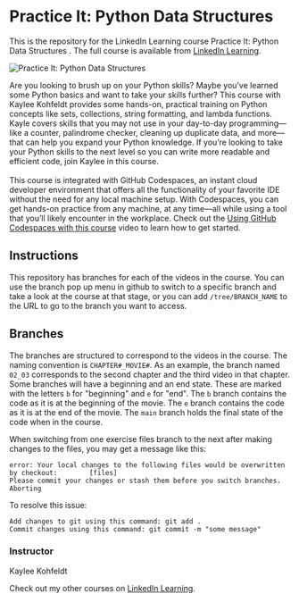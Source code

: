 # Practice It: Python Data Structures 
This is the repository for the LinkedIn Learning course Practice It: Python Data Structures . The full course is available from [LinkedIn Learning][lil-course-url].

![Practice It: Python Data Structures ][lil-thumbnail-url]

Are you looking to brush up on your Python skills? Maybe you’ve learned some Python basics and want to take your skills further? This course with Kaylee Kohfeldt provides some hands-on, practical training on Python concepts like sets, collections, string formatting, and lambda functions. Kayle covers skills that you may not use in your day-to-day programming—like a counter, palindrome checker, cleaning up duplicate data, and more—that can help you expand your Python knowledge. If you’re looking to take your Python skills to the next level so you can write more readable and efficient code, join Kaylee in this course.<br><br>This course is integrated with GitHub Codespaces, an instant cloud developer environment that offers all the functionality of your favorite IDE without the need for any local machine setup. With Codespaces, you can get hands-on practice from any machine, at any time—all while using a tool that you’ll likely encounter in the workplace. Check out the [Using GitHub Codespaces with this course][gcs-video-url] video to learn how to get started.


## Instructions
This repository has branches for each of the videos in the course. You can use the branch pop up menu in github to switch to a specific branch and take a look at the course at that stage, or you can add `/tree/BRANCH_NAME` to the URL to go to the branch you want to access.

## Branches
The branches are structured to correspond to the videos in the course. The naming convention is `CHAPTER#_MOVIE#`. As an example, the branch named `02_03` corresponds to the second chapter and the third video in that chapter. 
Some branches will have a beginning and an end state. These are marked with the letters `b` for "beginning" and `e` for "end". The `b` branch contains the code as it is at the beginning of the movie. The `e` branch contains the code as it is at the end of the movie. The `main` branch holds the final state of the code when in the course.

When switching from one exercise files branch to the next after making changes to the files, you may get a message like this:

    error: Your local changes to the following files would be overwritten by checkout:        [files]
    Please commit your changes or stash them before you switch branches.
    Aborting

To resolve this issue:
	
    Add changes to git using this command: git add .
	Commit changes using this command: git commit -m "some message"

### Instructor

Kaylee Kohfeldt

Check out my other courses on [LinkedIn Learning](https://www.linkedin.com/learning/instructors/kaylee-kohfeldt?u=104).

[lil-course-url]: https://www.linkedin.com/learning/practice-it-python-data-structures
[lil-thumbnail-url]: https://media.licdn.com/dms/image/D560DAQErSxSAz69Qaw/learning-public-crop_675_1200/0/1666989847354?e=1667952000&v=beta&t=pj95VgrF2Nw2rGjA4PHAa_5O-nSdKMuqyFOm-LLSWpA
[gcs-video-url]: https://www.linkedin.com/learning/practice-it-python-data-structures/using-github-codespaces-with-this-course-16045515

